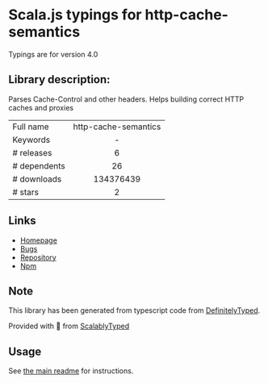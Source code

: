 
# Scala.js typings for http-cache-semantics

Typings are for version 4.0

## Library description:
Parses Cache-Control and other headers. Helps building correct HTTP caches and proxies

|                    |                 |
| ------------------ | :-------------: |
| Full name          | http-cache-semantics |
| Keywords           | - |
| # releases         | 6 |
| # dependents       | 26 |
| # downloads        | 134376439 |
| # stars            | 2 |

## Links
- [Homepage](https://github.com/kornelski/http-cache-semantics#readme)
- [Bugs](https://github.com/kornelski/http-cache-semantics/issues)
- [Repository](https://github.com/kornelski/http-cache-semantics)
- [Npm](https://www.npmjs.com/package/http-cache-semantics)
    


## Note
This library has been generated from typescript code from [DefinitelyTyped](https://definitelytyped.org).

Provided with :purple_heart: from [ScalablyTyped](https://github.com/oyvindberg/ScalablyTyped)

## Usage
See [the main readme](../../readme.md) for instructions.


